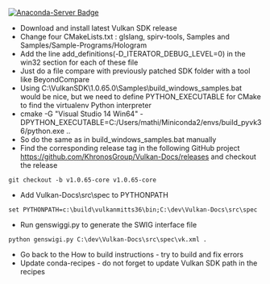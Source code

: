 [![Anaconda-Server Badge](https://anaconda.org/mlamarre/vulkanmitts/badges/installer/conda.svg)](https://conda.anaconda.org/mlamarre)

* Download and install latest Vulkan SDK release
* Change four CMakeLists.txt : glslang, spirv-tools, Samples and Samples/Sample-Programs/Hologram
* Add the line add_definitions(-D_ITERATOR_DEBUG_LEVEL=0) in the win32 section for each of these file
* Just do a file compare with previously patched SDK folder with a tool like BeyondCompare
* Using C:\VulkanSDK\1.0.65.0\Samples\build_windows_samples.bat would be nice, but we need to define PYTHON_EXECUTABLE for CMake to find the virtualenv Python interpreter
* cmake -G "Visual Studio 14 Win64" -DPYTHON_EXECUTABLE=C:/Users/mathi/Miniconda2/envs/build_pyvk36/python.exe ..
* So do the same as in build_windows_samples.bat manually
* Find the corresponding release tag in the following GitHub project https://github.com/KhronosGroup/Vulkan-Docs/releases and checkout the release
~~~~
git checkout -b v1.0.65-core v1.0.65-core
~~~~
* Add Vulkan-Docs\src\spec to PYTHONPATH
~~~
set PYTHONPATH=c:\build\vulkanmitts36\bin;C:\dev\Vulkan-Docs\src\spec
~~~
* Run genswiggi.py to generate the SWIG interface file
~~~~
python genswigi.py C:\dev\Vulkan-Docs\src\spec\vk.xml .
~~~~
* Go back to the How to build instructions - try to build and fix errors
* Update conda-recipes - do not forget to update Vulkan SDK path in the recipes

